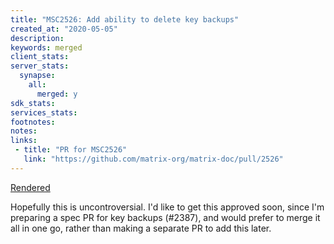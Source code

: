 ```yaml
---
title: "MSC2526: Add ability to delete key backups"
created_at: "2020-05-05"
description:
keywords: merged
client_stats:
server_stats:
  synapse:
    all:
      merged: y
sdk_stats:
services_stats:
footnotes:
notes:
links:
 - title: "PR for MSC2526"
   link: "https://github.com/matrix-org/matrix-doc/pull/2526"
---
```

[Rendered](https://github.com/uhoreg/matrix-doc/blob/e2e_delete_backup/proposals/2526-add-delete-backup.md)

Hopefully this is uncontroversial.  I'd like to get this approved soon, since I'm preparing a spec PR for key backups (#2387), and would prefer to merge it all in one go, rather than making a separate PR to add this later.

